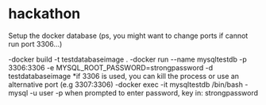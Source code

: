 # hackathon
Setup the docker database (ps, you might want to change ports if cannot run port 3306...)

-docker build -t testdatabaseimage . 
-docker run --name mysqltestdb -p 3306:3306 -e MYSQL_ROOT_PASSWORD=strongpassword -d testdatabaseimage
*if 3306 is used, you can kill the process or use an alternative port (e.g 3307:3306)
-docker exec -it mysqltestdb /bin/bash
-mysql -u user -p
when prompted to enter password, key in: strongpassword
